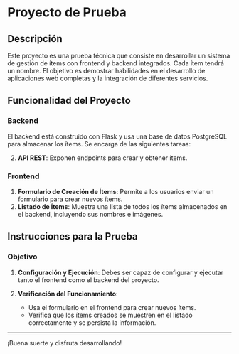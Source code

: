 # Proyecto de Prueba

## Descripción

Este proyecto es una prueba técnica que consiste en desarrollar un sistema de gestión de ítems con frontend y backend integrados. Cada ítem tendrá un nombre. El objetivo es demostrar habilidades en el desarrollo de aplicaciones web completas y la integración de diferentes servicios.

## Funcionalidad del Proyecto

### Backend

El backend está construido con Flask y usa una base de datos PostgreSQL para almacenar los ítems. Se encarga de las siguientes tareas:

2. **API REST**: Exponen endpoints para crear y obtener ítems.

### Frontend

1. **Formulario de Creación de Ítems**: Permite a los usuarios enviar un formulario para crear nuevos ítems.
2. **Listado de Ítems**: Muestra una lista de todos los ítems almacenados en el backend, incluyendo sus nombres e imágenes.

## Instrucciones para la Prueba

### Objetivo

1. **Configuración y Ejecución**: Debes ser capaz de configurar y ejecutar tanto el frontend como el backend del proyecto.

3. **Verificación del Funcionamiento**:
   - Usa el formulario en el frontend para crear nuevos ítems.
   - Verifica que los ítems creados se muestren en el listado correctamente y se persista la información.

---

¡Buena suerte y disfruta desarrollando!
